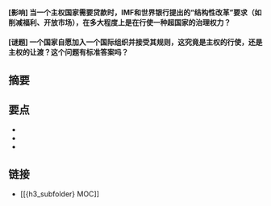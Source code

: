 #### [影响] 当一个主权国家需要贷款时，IMF和世界银行提出的“结构性改革”要求（如削减福利、开放市场），在多大程度上是在行使一种超国家的治理权力？


#### [谜题] 一个国家自愿加入一个国际组织并接受其规则，这究竟是主权的行使，还是主权的让渡？这个问题有标准答案吗？


## 摘要


## 要点

- 
- 
- 

## 链接

- [[{h3_subfolder} MOC]]
